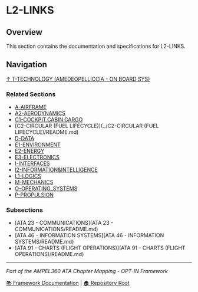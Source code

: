 # L2-LINKS

## Overview

This section contains the documentation and specifications for L2-LINKS.

## Navigation

[↑ T-TECHNOLOGY (AMEDEOPELLICCIA - ON BOARD SYS)](../README.md)

### Related Sections

- [A-AIRFRAME](../A-AIRFRAME/README.md)
- [A2-AERODYNAMICS](../A2-AERODYNAMICS/README.md)
- [C1-COCKPIT.CABIN,CARGO](../C1-COCKPIT.CABIN,CARGO/README.md)
- [C2-CIRCULAR (FUEL LIFECYCLE)](../C2-CIRCULAR (FUEL LIFECYCLE)/README.md)
- [D-DATA](../D-DATA/README.md)
- [E1-ENVIRONMENT](../E1-ENVIRONMENT/README.md)
- [E2-ENERGY](../E2-ENERGY/README.md)
- [E3-ELECTRONICS](../E3-ELECTRONICS/README.md)
- [I-INTERFACES](../I-INTERFACES/README.md)
- [I2-INFORMATION&INTELLIGENCE](../I2-INFORMATION&INTELLIGENCE/README.md)
- [L1-LOGICS](../L1-LOGICS/README.md)
- [M-MECHANICS](../M-MECHANICS/README.md)
- [O-OPERATING_SYSTEMS](../O-OPERATING_SYSTEMS/README.md)
- [P-PROPULSION](../P-PROPULSION/README.md)

### Subsections

- [ATA 23 - COMMUNICATIONS](ATA 23 - COMMUNICATIONS/README.md)
- [ATA 46 - INFORMATION SYSTEMS](ATA 46 - INFORMATION SYSTEMS/README.md)
- [ATA 91 - CHARTS (FLIGHT OPERATIONS)](ATA 91 - CHARTS (FLIGHT OPERATIONS)/README.md)

---

*Part of the AMPEL360 ATA Chapter Mapping - OPT-IN Framework*

[📚 Framework Documentation](../../README.md) | [🏠 Repository Root](../../../README.md)
